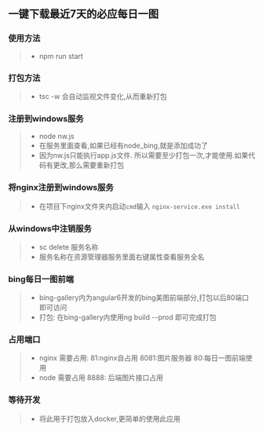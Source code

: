 ## 一键下载最近7天的必应每日一图

### 使用方法

>- npm run start

### 打包方法

>- tsc -w 会自动监视文件变化,从而重新打包

### 注册到windows服务

>- node nw.js
>- 在服务里面查看,如果已经有node_bing,就是添加成功了
>- 因为nw.js只能执行app.js文件. 所以需要至少打包一次,才能使用.如果代码有更改,那么需要重新打包

### 将nginx注册到windows服务

>- 在项目下nginx文件夹内启动`cmd`输入 `nginx-service.exe install`

### 从windows中注销服务

>- sc delete 服务名称
>- 服务名称在资源管理器服务里面右键属性查看服务全名

### bing每日一图前端

>- bing-gallery内为angular6开发的bing美图前端部分,打包以后80端口即可访问
>- 打包: 在bing-gallery内使用ng build --prod 即可完成打包

### 占用端口

>- nginx 需要占用: 81:nginx自占用   8081:图片服务器   80:每日一图前端使用
>- node 需要占用  8888: 后端图片接口占用

### 等待开发

>- 将此用于打包放入docker,更简单的使用此应用
